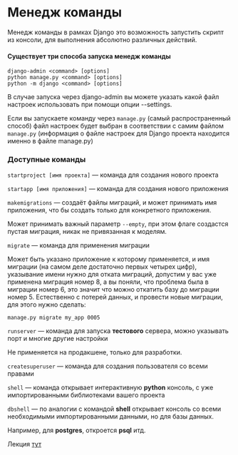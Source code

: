 # Менедж команды

Менедж команды в рамках Django это возможность запустить скрипт из консоли, 
для выполнения абсолютно различных действий.

#### Существует три способа запуска менедж команды

```
django-admin <command> [options]
python manage.py <command> [options]
python -m django <command> [options]
```
В случае запуска через django-admin вы можете указать какой файл настроек использовать при помощи 
опции --settings.

Если вы запускаете команду через `manage.py` (самый распространенный способ)
файл настроек будет выбран в соответствии с самим файлом `manage.py` (информация о файле настроек для Django проекта находится именно в файле manage.py)

### Доступные команды

`startproject [имя проекта]` — команда для создания нового проекта

`startapp [имя приложения]` — команда для создания нового приложения

`makemigrations` — создаёт файлы миграций, и может принимать имя приложения, что бы создать только 
для конкретного приложения.

Может принимать важный параметр `--empty`, при этом флаге создастся пустая миграция, никак не 
привязанная к моделям.

`migrate` — команда для применения миграции

Может быть указано приложение к которому применяется, и имя миграции (на самом деле достаточно 
первых четырех цифр), указывание имени нужно для отката миграций, 
допустим у вас уже применена миграция номер 8, 
а вы поняли, что проблема была в миграции номер 6, это значит что можно откатить базу до миграции 
номер 5. Естественно с потерей данных, и провести новые миграции, для этого нужно сделать:
```
manage.py migrate my_app 0005
```

`runserver` — команда для запуска **тестового** сервера, можно указывать порт и многие другие настройки

Не применяется на продакшене, только для разработки.

`createsuperuser` — команда для создания пользователя со всеми правами

`shell` — команда открывает интерактивную **python** консоль, с уже импортированными библиотеками 
вашего проекта

`dbshell` — по аналогии с командой **shell** открывает консоль со всеми необходимыми импортированными
данными, но для базы данных.

Например, для **postgres**, откроется **psql** итд.


Лекция [тут](https://github.com/PonomaryovVladyslav/PythonCources/blob/master/lesson36.md)